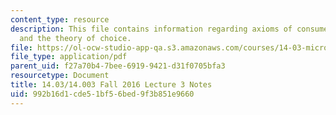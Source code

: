 ```yaml
---
content_type: resource
description: This file contains information regarding axioms of consumer preference
  and the theory of choice.
file: https://ol-ocw-studio-app-qa.s3.amazonaws.com/courses/14-03-microeconomic-theory-and-public-policy-fall-2016/992b16d1cde51bf56bed9f3b851e9660_MIT14_03F16_lec3.pdf
file_type: application/pdf
parent_uid: f27a70b4-7bee-6919-9421-d31f0705bfa3
resourcetype: Document
title: 14.03/14.003 Fall 2016 Lecture 3 Notes
uid: 992b16d1-cde5-1bf5-6bed-9f3b851e9660
---
```

